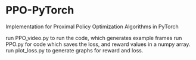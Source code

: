 # PPO-PyTorch
Implementation for Proximal Policy Optimization Algorithms in PyTorch

run PPO_video.py to run the code, which generates example frames
run PPO.py for code which saves the loss, and reward values in a numpy array. 
run plot_loss.py to generate graphs for reward and loss. 
